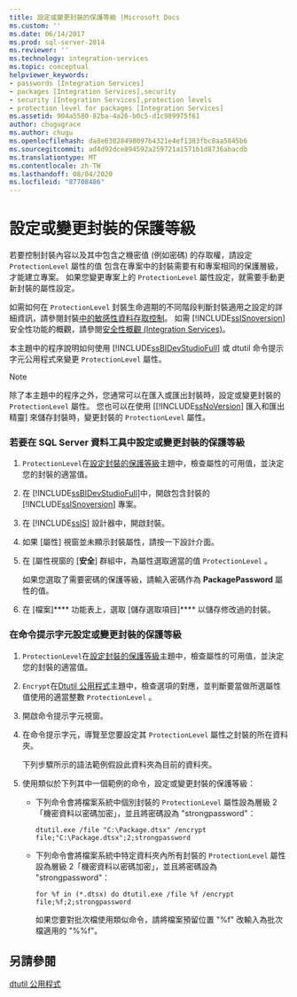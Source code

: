 ```yaml
---
title: 設定或變更封裝的保護等級 |Microsoft Docs
ms.custom: ''
ms.date: 06/14/2017
ms.prod: sql-server-2014
ms.reviewer: ''
ms.technology: integration-services
ms.topic: conceptual
helpviewer_keywords:
- passwords [Integration Services]
- packages [Integration Services],security
- security [Integration Services],protection levels
- protection level for packages [Integration Services]
ms.assetid: 904a5580-82ba-4a26-b0c5-d1c989975f61
author: chugugrace
ms.author: chugu
ms.openlocfilehash: da8e63028498097b4321e4ef1383fbc8aa5845b6
ms.sourcegitcommit: ad4d92dce894592a259721a1571b1d8736abacdb
ms.translationtype: MT
ms.contentlocale: zh-TW
ms.lasthandoff: 08/04/2020
ms.locfileid: "87708486"
---
```

# <a name="set-or-change-the-protection-level-of-packages"></a>設定或變更封裝的保護等級
  若要控制封裝內容以及其中包含之機密值 (例如密碼) 的存取權，請設定 `ProtectionLevel` 屬性的值 包含在專案中的封裝需要有和專案相同的保護層級，才能建立專案。 如果您變更專案上的 `ProtectionLevel` 屬性設定，就需要手動更新封裝的屬性設定。  
  
 如需如何在 `ProtectionLevel` 封裝生命週期的不同階段判斷封裝適用之設定的詳細資訊，請參閱封裝[中的敏感性資料存取控制](security/access-control-for-sensitive-data-in-packages.md)。 如需 [!INCLUDE[ssISnoversion](../includes/ssisnoversion-md.md)] 安全性功能的概觀，請參閱[安全性概觀 &#40;Integration Services&#41;](security/security-overview-integration-services.md)。  
  
 本主題中的程序說明如何使用 [!INCLUDE[ssBIDevStudioFull](../includes/ssbidevstudiofull-md.md)] 或 dtutil 命令提示字元公用程式來變更 `ProtectionLevel` 屬性。  
  
> [!NOTE]  
>  除了本主題中的程序之外，您通常可以在匯入或匯出封裝時，設定或變更封裝的 `ProtectionLevel` 屬性。 您也可以在使用 [[!INCLUDE[ssNoVersion](../includes/ssnoversion-md.md)] 匯入和匯出精靈] 來儲存封裝時，變更封裝的 `ProtectionLevel` 屬性。  
  
### <a name="to-set-or-change-the-protection-level-of-a-package-in-sql-server-data-tools"></a>若要在 SQL Server 資料工具中設定或變更封裝的保護等級  
  
1.  `ProtectionLevel`在[設定封裝的保護等級](security/access-control-for-sensitive-data-in-packages.md)主題中，檢查屬性的可用值，並決定您的封裝的適當值。  
  
2.  在 [!INCLUDE[ssBIDevStudioFull](../includes/ssbidevstudiofull-md.md)]中，開啟包含封裝的 [!INCLUDE[ssISnoversion](../includes/ssisnoversion-md.md)] 專案。  
  
3.  在 [!INCLUDE[ssIS](../includes/ssis-md.md)] 設計器中，開啟封裝。  
  
4.  如果 [屬性] 視窗並未顯示封裝屬性，請按一下設計介面。  
  
5.  在 [屬性視窗的 [**安全**] 群組中，為屬性選取適當的值 `ProtectionLevel` 。  
  
     如果您選取了需要密碼的保護等級，請輸入密碼作為 **PackagePassword** 屬性的值。  
  
6.  在 [檔案]**** 功能表上，選取 [儲存選取項目]**** 以儲存修改過的封裝。  
  
### <a name="to-set-or-change-the-protection-level-of-packages-at-the-command-prompt"></a>在命令提示字元設定或變更封裝的保護等級  
  
1.  `ProtectionLevel`在[設定封裝的保護等級](security/access-control-for-sensitive-data-in-packages.md)主題中，檢查屬性的可用值，並決定您的封裝的適當值。  
  
2.  `Encrypt`在[Dtutil 公用程式](dtutil-utility.md)主題中，檢查選項的對應，並判斷要當做所選屬性值使用的適當整數 `ProtectionLevel` 。  
  
3.  開啟命令提示字元視窗。  
  
4.  在命令提示字元，導覽至您要設定其 `ProtectionLevel` 屬性之封裝的所在資料夾。  
  
     下列步驟所示的語法範例假設此資料夾為目前的資料夾。  
  
5.  使用類似於下列其中一個範例的命令，設定或變更封裝的保護等級：  
  
    -   下列命令會將檔案系統中個別封裝的 `ProtectionLevel` 屬性設為層級 2「機密資料以密碼加密」，並且將密碼設為 "strongpassword"：  
  
         `dtutil.exe /file "C:\Package.dtsx" /encrypt file;"C:\Package.dtsx";2;strongpassword`  
  
    -   下列命令會將檔案系統中特定資料夾內所有封裝的 `ProtectionLevel` 屬性設為層級 2「機密資料以密碼加密」，並且將密碼設為 "strongpassword"：  
  
         `for %f in (*.dtsx) do dtutil.exe /file %f /encrypt file;%f;2;strongpassword`  
  
         如果您要對批次檔使用類似命令，請將檔案預留位置 "%f" 改輸入為批次檔適用的 "%%f"。  
  
## <a name="see-also"></a>另請參閱  
 [dtutil 公用程式](dtutil-utility.md)  
  
  
